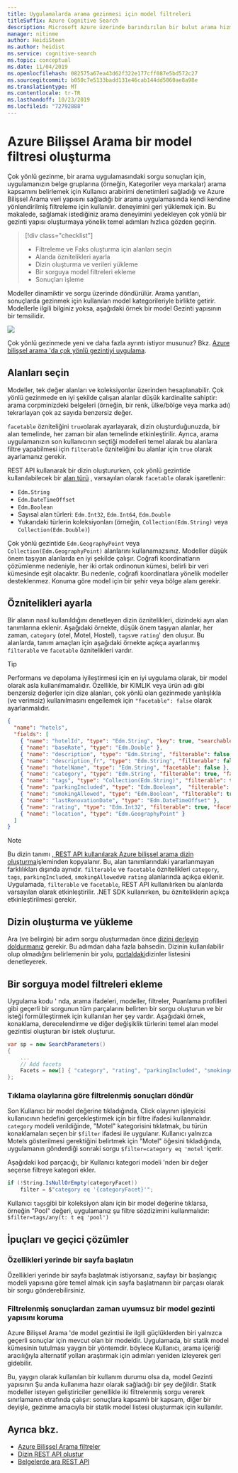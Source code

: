 ```yaml
---
title: Uygulamalarda arama gezinmesi için model filtreleri
titleSuffix: Azure Cognitive Search
description: Microsoft Azure üzerinde barındırılan bir bulut arama hizmeti olan Azure Bilişsel Arama 'deki sorgularda arama sonuçlarını azaltmak için ölçütleri Kullanıcı güvenliği kimliği, coğrafi konum veya sayısal değerlere göre filtreleyin.
manager: nitinme
author: HeidiSteen
ms.author: heidist
ms.service: cognitive-search
ms.topic: conceptual
ms.date: 11/04/2019
ms.openlocfilehash: 082575a67ea43d62f322e177cff087e5bd572c27
ms.sourcegitcommit: b050c7e5133badd131e46cab144dd5860ae8a98e
ms.translationtype: MT
ms.contentlocale: tr-TR
ms.lasthandoff: 10/23/2019
ms.locfileid: "72792888"
---
```

# <a name="how-to-build-a-facet-filter-in-azure-cognitive-search"></a>Azure Bilişsel Arama bir model filtresi oluşturma 

Çok yönlü gezinme, bir arama uygulamasındaki sorgu sonuçları için, uygulamanızın belge gruplarına (örneğin, Kategoriler veya markalar) arama kapsamını belirlemek için Kullanıcı arabirimi denetimleri sağladığı ve Azure Bilişsel Arama veri yapısını sağladığı bir arama uygulamasında kendi kendine yönlendirilmiş filtreleme için kullanılır. deneyimini geri yüklemek için. Bu makalede, sağlamak istediğiniz arama deneyimini yedekleyen çok yönlü bir gezinti yapısı oluşturmaya yönelik temel adımları hızlıca gözden geçirin. 

> [!div class="checklist"]
> * Filtreleme ve Faks oluşturma için alanları seçin
> * Alanda öznitelikleri ayarla
> * Dizin oluşturma ve verileri yükleme
> * Bir sorguya model filtreleri ekleme
> * Sonuçları işleme

Modeller dinamiktir ve sorgu üzerinde döndürülür. Arama yanıtları, sonuçlarda gezinmek için kullanılan model kategorileriyle birlikte getirir. Modellerle ilgili bilginiz yoksa, aşağıdaki örnek bir model Gezinti yapısının bir temsilidir.

  ![](./media/search-filters-facets/facet-nav.png)

Çok yönlü gezinmede yeni ve daha fazla ayrıntı istiyor musunuz? Bkz. [Azure bilişsel arama 'da çok yönlü gezintiyi uygulama](search-faceted-navigation.md).

## <a name="choose-fields"></a>Alanları seçin

Modeller, tek değer alanları ve koleksiyonlar üzerinden hesaplanabilir. Çok yönlü gezinmede en iyi şekilde çalışan alanlar düşük kardinalite sahiptir: arama corpminizdeki belgeleri (örneğin, bir renk, ülke/bölge veya marka adı) tekrarlayan çok az sayıda benzersiz değer. 

`facetable` özniteliğini `true`olarak ayarlayarak, dizin oluşturduğunuzda, bir alan temelinde, her zaman bir alan temelinde etkinleştirilir. Ayrıca, arama uygulamanızın son kullanıcının seçtiği modelleri temel alarak bu alanlara filtre yapabilmesi için `filterable` özniteliğini bu alanlar için `true` olarak ayarlamanız gerekir. 

REST API kullanarak bir dizin oluştururken, çok yönlü gezintide kullanılabilecek bir [alan türü](https://docs.microsoft.com/rest/api/searchservice/supported-data-types) , varsayılan olarak `facetable` olarak işaretlenir:

+ `Edm.String`
+ `Edm.DateTimeOffset`
+ `Edm.Boolean`
+ Sayısal alan türleri: `Edm.Int32`, `Edm.Int64`, `Edm.Double`
+ Yukarıdaki türlerin koleksiyonları (örneğin, `Collection(Edm.String)` veya `Collection(Edm.Double)`)

Çok yönlü gezintide `Edm.GeographyPoint` veya `Collection(Edm.GeographyPoint)` alanlarını kullanamazsınız. Modeller düşük önem taşıyan alanlarda en iyi şekilde çalışır. Coğrafi koordinatların çözümlenme nedeniyle, her iki ortak ordinonun kümesi, belirli bir veri kümesinde eşit olacaktır. Bu nedenle, coğrafi koordinatlara yönelik modeller desteklenmez. Konuma göre model için bir şehir veya bölge alanı gerekir.

## <a name="set-attributes"></a>Öznitelikleri ayarla

Bir alanın nasıl kullanıldığını denetleyen dizin öznitelikleri, dizindeki ayrı alan tanımlarına eklenir. Aşağıdaki örnekte, düşük önem taşıyan alanlar, her zaman, `category` (otel, Motel, Hostel), `tags`ve `rating`' den oluşur. Bu alanlarda, tanım amaçları için aşağıdaki örnekte açıkça ayarlanmış `filterable` ve `facetable` öznitelikleri vardır. 

> [!Tip]
> Performans ve depolama iyileştirmesi için en iyi uygulama olarak, bir model olarak asla kullanılmamalıdır. Özellikle, bir KIMLIK veya ürün adı gibi benzersiz değerler için dize alanları, çok yönlü olan gezinmede yanlışlıkla (ve verimsiz) kullanılmasını engellemek için `"facetable": false` olarak ayarlanmalıdır.


```json
{
  "name": "hotels",  
  "fields": [
    { "name": "hotelId", "type": "Edm.String", "key": true, "searchable": false, "sortable": false, "facetable": false },
    { "name": "baseRate", "type": "Edm.Double" },
    { "name": "description", "type": "Edm.String", "filterable": false, "sortable": false, "facetable": false },
    { "name": "description_fr", "type": "Edm.String", "filterable": false, "sortable": false, "facetable": false, "analyzer": "fr.lucene" },
    { "name": "hotelName", "type": "Edm.String", "facetable": false },
    { "name": "category", "type": "Edm.String", "filterable": true, "facetable": true },
    { "name": "tags", "type": "Collection(Edm.String)", "filterable": true, "facetable": true },
    { "name": "parkingIncluded", "type": "Edm.Boolean",  "filterable": true, "facetable": true, "sortable": false },
    { "name": "smokingAllowed", "type": "Edm.Boolean", "filterable": true, "facetable": true, "sortable": false },
    { "name": "lastRenovationDate", "type": "Edm.DateTimeOffset" },
    { "name": "rating", "type": "Edm.Int32", "filterable": true, "facetable": true },
    { "name": "location", "type": "Edm.GeographyPoint" }
  ]
}
```

> [!Note]
> Bu dizin tanımı [, REST API kullanılarak Azure bilişsel arama dizin oluşturma](https://docs.microsoft.com/azure/search/search-create-index-rest-api)işleminden kopyalanır. Bu, alan tanımlarındaki yararlanmayan farklılıkları dışında aynıdır. `filterable` ve `facetable` öznitelikleri `category`, `tags`, `parkingIncluded`, `smokingAllowed`ve `rating` alanlarında açıkça eklenir. Uygulamada, `filterable` ve `facetable`, REST API kullanılırken bu alanlarda varsayılan olarak etkinleştirilir. .NET SDK kullanırken, bu özniteliklerin açıkça etkinleştirilmesi gerekir.

## <a name="build-and-load-an-index"></a>Dizin oluşturma ve yükleme

Ara (ve belirgin) bir adım sorgu oluşturmadan önce [dizini derleyip doldurmanız](https://docs.microsoft.com/azure/search/search-get-started-dotnet#1---create-index) gerekir. Bu adımdan daha fazla bahsedin. Dizinin kullanılabilir olup olmadığını belirlemenin bir yolu, [portaldaki](https://portal.azure.com)dizinler listesini denetleyerek.

## <a name="add-facet-filters-to-a-query"></a>Bir sorguya model filtreleri ekleme

Uygulama kodu ' nda, arama ifadeleri, modeller, filtreler, Puanlama profilleri gibi geçerli bir sorgunun tüm parçalarını belirten bir sorgu oluşturun ve bir isteği formülleştirmek için kullanılan her şey vardır. Aşağıdaki örnek, konaklama, derecelendirme ve diğer değişiklik türlerini temel alan model gezintisi oluşturan bir istek oluşturur.

```csharp
var sp = new SearchParameters()
{
    ...
    // Add facets
    Facets = new[] { "category", "rating", "parkingIncluded", "smokingAllowed" }.ToList()
};
```

### <a name="return-filtered-results-on-click-events"></a>Tıklama olaylarına göre filtrelenmiş sonuçları döndür

Son Kullanıcı bir model değerine tıkladığında, Click olayının işleyicisi kullanıcının hedefini gerçekleştirmek için bir filtre ifadesi kullanmalıdır. `category` modeli verildiğinde, "Motel" kategorisini tıklatmak, bu türün konaklamaları seçen bir `$filter` ifadesi ile uygulanır. Kullanıcı yalnızca Motels gösterilmesi gerektiğini belirtmek için "Motel" öğesini tıkladığında, uygulamanın gönderdiği sonraki sorgu `$filter=category eq 'motel'`içerir.

Aşağıdaki kod parçacığı, bir Kullanıcı kategori modeli 'nden bir değer seçerse filtreye kategori ekler.

```csharp
if (!String.IsNullOrEmpty(categoryFacet))
    filter = $"category eq '{categoryFacet}'";
```

Kullanıcı `tags`gibi bir koleksiyon alanı için bir model değerine tıklarsa, örneğin "Pool" değeri, uygulamanız şu filtre sözdizimini kullanmalıdır: `$filter=tags/any(t: t eq 'pool')`

## <a name="tips-and-workarounds"></a>İpuçları ve geçici çözümler

### <a name="initialize-a-page-with-facets-in-place"></a>Özellikleri yerinde bir sayfa başlatın

Özellikleri yerinde bir sayfa başlatmak istiyorsanız, sayfayı bir başlangıç modeli yapısına göre temel almak için sayfa başlatmanın bir parçası olarak bir sorgu gönderebilirsiniz.

### <a name="preserve-a-facet-navigation-structure-asynchronously-of-filtered-results"></a>Filtrelenmiş sonuçlardan zaman uyumsuz bir model gezinti yapısını koruma

Azure Bilişsel Arama 'de model gezintisi ile ilgili güçlüklerden biri yalnızca geçerli sonuçlar için mevcut olan bir modeldir. Uygulamada, bir statik model kümesinin tutulması yaygın bir yöntemdir. böylece Kullanıcı, arama içeriği aracılığıyla alternatif yolları araştırmak için adımları yeniden izleyerek geri gidebilir. 

Bu, yaygın olarak kullanılan bir kullanım durumu olsa da, model Gezinti yapısının Şu anda kullanıma hazır olarak sağladığı bir şey değildir. Statik modeller isteyen geliştiriciler genellikle iki filtrelenmiş sorgu vererek sınırlamanın etrafında çalışır: sonuçlara kapsamlı bir kapsam, diğer bir deyişle, gezinme amacıyla bir statik model listesi oluşturmak için kullanılır.

## <a name="see-also"></a>Ayrıca bkz.

+ [Azure Bilişsel Arama filtreler](search-filters.md)
+ [Dizin REST API oluştur](https://docs.microsoft.com/rest/api/searchservice/create-index)
+ [Belgelerde ara REST API](https://docs.microsoft.com/rest/api/searchservice/search-documents)
